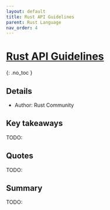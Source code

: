 ```yaml
---
layout: default
title: Rust API Guidelines
parent: Rust Language
nav_order: 4 
---
```


# [Rust API Guidelines](https://rust-lang.github.io/api-guidelines/)
{: .no_toc }

## Details
- Author: Rust Community

## Key takeaways
TODO:

## Quotes
TODO:

## Summary
TODO:

